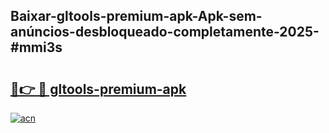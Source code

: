 ## Baixar-gltools-premium-apk-Apk-sem-anúncios-desbloqueado-completamente-2025-#mmi3s

# <h2><a href="https://ainizakaria.my?title=gltools-premium-apk&ref=22M">🔗👉 🔴 gltools-premium-apk</a></h2>

[![acn](https://github.com/user-attachments/assets/0f9c940e-d8b0-45ae-aac7-cd30a18b3e1c)](https://ainizakaria.my?title=gltools-premium-apk&ref=22M)

